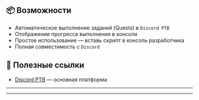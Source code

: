 ## 📦 Возможности
- Автоматическое выполнение заданий (Quests) в `Discord PTB`  
- Отображение прогресса выполнения в консоли  
- Простое использование — вставь скрипт в консоль разработчика  
- Полная совместимость с `Discord` 

## 🔗 Полезные ссылки
- [Discord PTB](https://ptb.discord.com/) — основная платформа  

* * * * * * * * * * * * * * * * * * 
* * * * * * * * * * * * * * * * * * 
